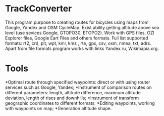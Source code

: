 # TrackConverter
This program purpose to creating routes for bicycles using maps from Google, Yandex and OSM CycleMap.
Exist ability getting altitude above sea level (use sevices Google, GTOPO30, ETOPO2).
Work with GPS files, OZI Explorer files, Google Eart Files and others formats.
Full list supported formats: rt2, crd, plt, wpt, kml, kmz , rte, gpx, csv, osm, nmea, txt, adrs.
Apart from file formats program works with links Yandex.ru, Wikimapia.org.

# Tools
*Optimal route through specified waypoints: direct or with using router services such as Google, Yandex;
*Instrument of comparison routes on different parameters: length, altitude difference, maximum altitude deviation, length of rises and downhills;
*Instrument of transform geographic coordinates to different formats;
*Editing waypoints, working with waypoints on map;
*Generation altitude shape.
